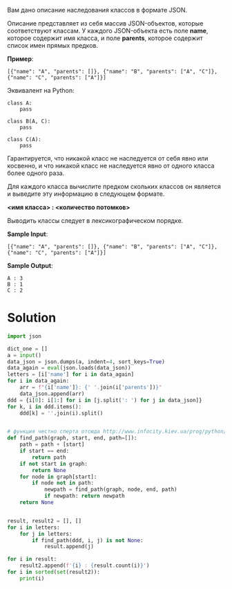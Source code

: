 Вам дано описание наследования классов в формате JSON.

Описание представляет из себя массив JSON-объектов, которые соответствуют классам. У каждого JSON-объекта есть поле **name**, которое содержит имя класса, и поле **parents**, которое содержит список имен прямых предков.

**Пример**:

`[{"name": "A", "parents": []}, {"name": "B", "parents": ["A", "C"]}, {"name": "C", "parents": ["A"]}]`

Эквивалент на Python:

```
class A:
    pass

class B(A, C):
    pass

class C(A):
    pass
```

Гарантируется, что никакой класс не наследуется от себя явно или косвенно, и что никакой класс не наследуется явно от одного класса более одного раза.

Для каждого класса вычислите предком скольких классов он является и выведите эту информацию в следующем формате.

**<имя класса> : <количество потомков>**

Выводить классы следует в лексикографическом порядке.

**Sample Input**:

`[{"name": "A", "parents": []}, {"name": "B", "parents": ["A", "C"]}, {"name": "C", "parents": ["A"]}]`

**Sample Output**:

```
A : 3
B : 1
C : 2
```

# Solution
```python
import json

dict_one = []
a = input()
data_json = json.dumps(a, indent=4, sort_keys=True)
data_again = eval(json.loads(data_json))
letters = [i['name'] for i in data_again]
for i in data_again:
    arr = f"{i['name']}: {' '.join(i['parents'])}"
    data_json.append(arr)
ddd = {i[0]: i[1:] for i in [j.split(': ') for j in data_json]}
for k, i in ddd.items():
    ddd[k] = ''.join(i).split()


# функция честно сперта отсюда http://www.infocity.kiev.ua/prog/python/content/pytonesse_3.shtml
def find_path(graph, start, end, path=[]):
    path = path + [start]
    if start == end:
        return path
    if not start in graph:
        return None
    for node in graph[start]:
        if node not in path:
            newpath = find_path(graph, node, end, path)
            if newpath: return newpath
    return None


result, result2 = [], []
for i in letters:
    for j in letters:
        if find_path(ddd, i, j) is not None:
            result.append(j)

for i in result:
    result2.append(f'{i} : {result.count(i)}')
for i in sorted(set(result2)):
    print(i)
```